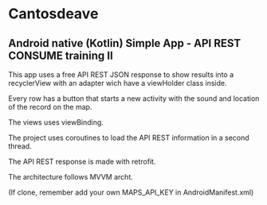 # Cantosdeave
Android native (Kotlin) Simple App - API REST CONSUME training II
---
This app uses a free API REST JSON response to show results into a recyclerView with an adapter wich have a viewHolder class inside. 

Every row has a button that starts a new activity with the sound and location of the record on the map.

The views uses viewBinding.

The project uses coroutines to load the API REST information in a second thread. 

The API REST response is made with retrofit.

The architecture follows MVVM archt.

(If clone, remember add your own MAPS_API_KEY in AndroidManifest.xml)
